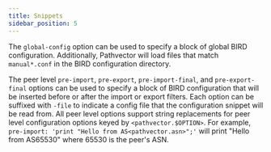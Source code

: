 ```yaml
---
title: Snippets
sidebar_position: 5
---
```


The `global-config` option can be used to specify a block of global BIRD configuration. Additionally, Pathvector will
load files that match `manual*.conf` in the BIRD configuration directory.

The peer level `pre-import`, `pre-export`, `pre-import-final`, and `pre-export-final` options can be used to specify a
block of BIRD configuration that will be inserted before or after the import or export filters. Each option can be
suffixed with `-file` to indicate a config file that the configuration snippet will be read from. All peer level options
support string replacements for peer level configuration options keyed by `<pathvector.$OPTION>`. For example,
`pre-import: 'print "Hello from AS<pathvector.asn>";'` will print "Hello from AS65530" where 65530 is
the peer's ASN.
